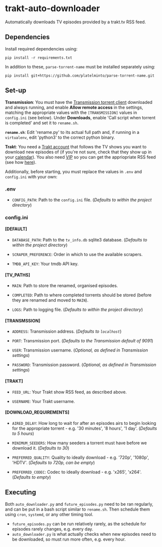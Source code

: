 # trakt-auto-downloader

Automatically downloads TV episodes provided by a trakt.tv RSS feed.


## Dependencies

Install required dependencies using:

```pip install -r requirements.txt```

In addition to these, `parse-torrent-name` must be installed separately using:

```pip install git+https://github.com/platelminto/parse-torrent-name.git```



## Set-up

**Transmission**: You must have the [Transmission torrent client](https://transmissionbt.com/) downloaded and always running, and enable **Allow remote access** in the settings, matching the appropriate values with the `[TRANSMISSION]` values in `config.ini` (see below). Under **Downloads**, enable 'Call script when torrent is completed' and set it to `rename.sh`.

**`rename.sh`**: Edit 'rename.py' to its actual full path and, if running in a `virtualenv`, edit 'python3' to the correct python binary.

**Trakt**: You need a [Trakt account](https://trakt.tv/) that follows the TV shows you want to download new episodes of (if you're not sure, check that they show up in your [calendar](https://trakt.tv/calendars/my/shows)). You also need [VIP](https://trakt.tv/vip/) so you can get the appriopriate RSS feed (see how [here](https://blog.trakt.tv/ical-and-rss-feeds-f2028da560e3)).

Additionally, before starting, you must replace the values in `.env` and `config.ini` with your own:
### .env
- `CONFIG_PATH`: Path to the `config.ini` file. (_Defaults to within the project directory_)

### config.ini

#### [DEFAULT]

- `DATABASE_PATH`: Path to the `tv_info.db` sqlite3 database. (_Defaults to within the project directory_)

- `SCRAPER_PREFERENCE`: Order in which to use the available scrapers.

- `TMDB_API_KEY`: Your tmdb API key.

#### [TV_PATHS]

- `MAIN`: Path to store the renamed, organised episodes.

- `COMPLETED`: Path to where completed torrents should be stored (before they are renamed and moved to `MAIN`).

- `LOGS`: Path to logging file. (_Defaults to within the project directory_)

#### [TRANSMSSION]

- `ADDRESS`: Transmission address. (_Defaults to `localhost`_)

- `PORT`: Transmission port. (_Defaults to the Transmission default of 9091_)

- `USER`: Transmission username. (_Optional, as defined in Transmission settings_)

- `PASSWORD`: Transmission password. (_Optional, as defined in Transmission settings_)

#### [TRAKT]

- `FEED_URL`: Your Trakt show RSS feed, as described above.

- `USERNAME`: Your Trakt username.

#### [DOWNLOAD_REQUIREMENTS]

- `AIRED_DELAY`: How long to wait for after an episodes airs to begin looking for the appropriate torrent - e.g. '30 minutes', '8 hours', '1 day'. (_Defaults to 5 hours_)

- `MINIMUM_SEEDERS`: How many seeders a torrent must have before we download it. (_Defaults to 30_)

- `PREFERRED_QUALITY`: Quality to ideally download - e.g. '720p', '1080p', 'HDTV'. (_Defaults to 720p, can be empty_)

- `PREFERRED_CODEC`: Codec to ideally download - e.g. 'x265', 'x264'. (_Defaults to empty_)


## Executing

Both `auto_downloader.py` and `future_episodes.py` need to be ran regularly, and can be put in a bash script similar to `rename.sh`. Then schedule them using `cron`, `systemd`, or any other timing tool.

- `future_episodes.py` can be run relatively rarely, as the schedule for episodes rarely changes, e.g. every day.
- `auto_downloader.py` is what actually checks when new episodes need to be downloaded, so must run more often, e.g. every hour.
